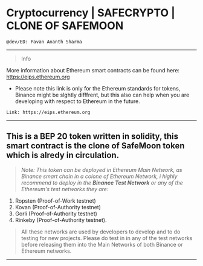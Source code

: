 # Cryptocurrency | SAFECRYPTO | CLONE OF SAFEMOON

```
@dev/ED: Pavan Ananth Sharma
```
---------------------------------------------------------------------------------------------------------------------------------------------------------------------------

>Info 

More information about Ethereum smart contracts can be found here: https://eips.ethereum.org
* Please note this link is only for the Ethereum standards for tokens, Binance might be slghtly difffrent, but this also can help when you are developing with respect to Ethereum in the future.

```Link: https://eips.ethereum.org```

-----------------------------------------------------------------------------------------------------------------------------------------------------------------------------


## This is a BEP 20 token written in solidity, this smart contract is the clone of SafeMoon token which is alredy in circulation.

> _Note: This token can be deployed in Ethereum Main Network, as Binance smart chain in a colone of Ethereum Network, i highly recommend to deploy in the **Binance Test Network**
or any of the Ethereum's test networks they are:_
1. Ropsten (Proof-of-Work testnet)
2. Kovan (Proof-of-Authority testnet)
3. Gorli (Proof-of-Authority testnet)
4. Rinkeby (Proof-of-Authority testnet). 
>All these networks are used by developers to develop and to do testing for new projects.
>Please do test in in any of the test networks before releasing them into the Main Networks of both Binance or Ethereum networks.
-----------------------------------------------------------------------------------------------------------------------------------------------------------------------------------
